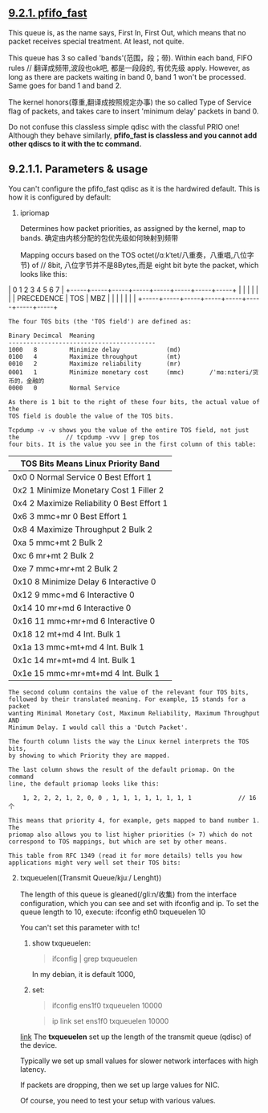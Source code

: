 ## [9.2.1. pfifo_fast](https://www.lartc.org/howto/lartc.qdisc.classless.html)

This queue is, as the name says, First In, First Out, which means that no
packet receives special treatment. At least, not quite.

This queue has 3 so called 'bands'(范围，段；带). Within each band, FIFO rules      // 翻译成频带,波段也ok吧, 都是一段段的, 有优先级
apply. However, as long as there are packets waiting in band 0, band 1 won't be
processed. Same goes for band 1 and band 2.

The kernel honors(尊重,翻译成按照规定办事) the so called Type of Service flag
of packets, and takes care to insert 'minimum delay' packets in band 0.

Do not confuse this classless simple qdisc with the classful PRIO one! Although
they behave similarly, **pfifo_fast is classless and you cannot add other qdiscs
to it with the tc command.**

## 9.2.1.1. Parameters & usage

You can't configure the pfifo_fast qdisc as it is the hardwired default. This
is how it is configured by default:

1. ipriomap

    Determines how packet priorities, as assigned by the kernel, map to bands.
    确定由内核分配的包优先级如何映射到频带

    Mapping occurs based on the TOS octet(/ɑːkˈtet/八重奏，八重唱,八位字节) of      // 8bit, 八位字节并不是8Bytes,而是 eight bit byte
    the packet, which looks like this:

|     0     1     2     3     4     5     6     7
|  +-----+-----+-----+-----+-----+-----+-----+-----+
|  |                 |                       |     |
|  |   PRECEDENCE    |          TOS          | MBZ |
|  |                 |                       |     |
|  +-----+-----+-----+-----+-----+-----+-----+-----+


    The four TOS bits (the 'TOS field') are defined as:

    Binary Decimcal  Meaning
    -----------------------------------------
    1000   8         Minimize delay             (md)
    0100   4         Maximize throughput        (mt)
    0010   2         Maximize reliability       (mr)
    0001   1         Minimize monetary cost     (mmc)       /ˈmɑːnɪteri/货币的，金融的
    0000   0         Normal Service

    As there is 1 bit to the right of these four bits, the actual value of the
    TOS field is double the value of the TOS bits.

    Tcpdump -v -v shows you the value of the entire TOS field, not just the             // tcpdump -vvv | grep tos
    four bits. It is the value you see in the first column of this table:

|       TOS     Bits  Means                    Linux Priority    Band
|       ------------------------------------------------------------
|       0x0     0     Normal Service           0 Best Effort     1
|       0x2     1     Minimize Monetary Cost   1 Filler          2
|       0x4     2     Maximize Reliability     0 Best Effort     1
|       0x6     3     mmc+mr                   0 Best Effort     1
|       0x8     4     Maximize Throughput      2 Bulk            2
|       0xa     5     mmc+mt                   2 Bulk            2
|       0xc     6     mr+mt                    2 Bulk            2
|       0xe     7     mmc+mr+mt                2 Bulk            2
|       0x10    8     Minimize Delay           6 Interactive     0
|       0x12    9     mmc+md                   6 Interactive     0
|       0x14    10    mr+md                    6 Interactive     0
|       0x16    11    mmc+mr+md                6 Interactive     0
|       0x18    12    mt+md                    4 Int. Bulk       1
|       0x1a    13    mmc+mt+md                4 Int. Bulk       1
|       0x1c    14    mr+mt+md                 4 Int. Bulk       1
|       0x1e    15    mmc+mr+mt+md             4 Int. Bulk       1


    The second column contains the value of the relevant four TOS bits,
    followed by their translated meaning. For example, 15 stands for a packet
    wanting Minimal Monetary Cost, Maximum Reliability, Maximum Throughput AND
    Minimum Delay. I would call this a 'Dutch Packet'.

    The fourth column lists the way the Linux kernel interprets the TOS bits,
    by showing to which Priority they are mapped.

    The last column shows the result of the default priomap. On the command
    line, the default priomap looks like this:

        1, 2, 2, 2, 1, 2, 0, 0 , 1, 1, 1, 1, 1, 1, 1, 1             // 16个

    This means that priority 4, for example, gets mapped to band number 1. The
    priomap also allows you to list higher priorities (> 7) which do not
    correspond to TOS mappings, but which are set by other means.

    This table from RFC 1349 (read it for more details) tells you how
    applications might very well set their TOS bits:


2. txqueuelen((Transmit Queue/kjuː/ Lenght))

    The length of this queue is gleaned(/ɡliːn/收集) from the interface
    configuration, which you can see and set with ifconfig and ip. To set the
    queue length to 10, execute: ifconfig eth0 txqueuelen 10

    You can't set this parameter with tc!

    1. show txqueuelen:

        > ifconfig | grep txqueuelen
        
        In my debian, it is default 1000, 

    2. set:

        > ifconfig ens1f0 txqueuelen 10000
        
        > ip link set ens1f0 txqueuelen 10000

    [link](https://www.cyberciti.biz/faq/change-txqueuelen/)
    The **txqueuelen** set up the length of the transmit queue (qdisc) of the
    device.

    Typically we set up small values for slower network interfaces with high
    latency.

    If packets are dropping, then we set up large values for NIC.

    Of course, you need to test your setup with various values.
